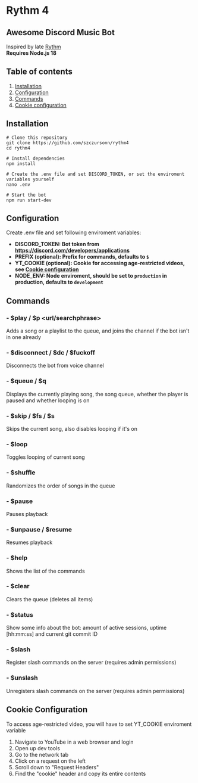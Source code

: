 # Rythm 4
## Awesome Discord Music Bot
Inspired by late [Rythm](https://rythm.fm/)  
**Requires Node.js 18**

## Table of contents
1. [Installation](#installation)
2. [Configuration](#configuration)
3. [Commands](#commands)
4. [Cookie configuration](#cookie-configuration)

## Installation
```
# Clone this repository
git clone https://github.com/szczursonn/rythm4
cd rythm4

# Install dependencies
npm install

# Create the .env file and set DISCORD_TOKEN, or set the enviroment variables yourself
nano .env

# Start the bot
npm run start-dev
```

## Configuration
Create .env file and set following enviroment variables:
- **DISCORD_TOKEN: Bot token from https://discord.com/developers/applications**
- **PREFIX (optional): Prefix for commands, defaults to `$`**
- **YT_COOKIE (optional): Cookie for accessing age-restricted videos, see [Cookie configuration](#cookie-configuration)**
- **NODE_ENV: Node enviroment, should be set to `production` in production, defaults to `development`**

## Commands
### - $play / $p <url/searchphrase>
Adds a song or a playlist to the queue, and joins the channel if the bot isn't in one already
### - $disconnect / $dc / $fuckoff
Disconnects the bot from voice channel
### - $queue / $q
Displays the currently playing song, the song queue, whether the player is paused and whether looping is on
### - $skip / $fs / $s
Skips the current song, also disables looping if it's on
### - $loop
Toggles looping of current song
### - $shuffle
Randomizes the order of songs in the queue
### - $pause
Pauses playback
### - $unpause / $resume
Resumes playback
### - $help
Shows the list of the commands
### - $clear
Clears the queue (deletes all items)
### - $status
Show some info about the bot: amount of active sessions, uptime [hh:mm:ss] and current git commit ID
### - $slash
Register slash commands on the server (requires admin permissions)
### - $unslash
Unregisters slash commands on the server (requires admin permissions)

## Cookie Configuration
To access age-restricted video, you will have to set YT_COOKIE enviroment variable
1. Navigate to YouTube in a web browser and login
2. Open up dev tools
3. Go to the network tab
4. Click on a request on the left
5. Scroll down to "Request Headers"
6. Find the "cookie" header and copy its entire contents